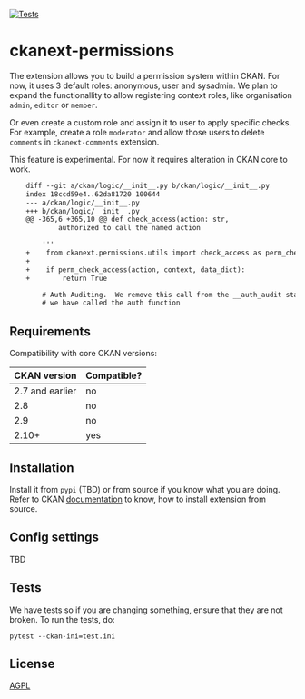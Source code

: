 [![Tests](https://github.com/DataShades/ckanext-permissions/actions/workflows/test.yml/badge.svg)](https://github.com/DataShades/ckanext-permissions/actions/workflows/test.yml)

# ckanext-permissions

The extension allows you to build a permission system within CKAN. For now, it uses
3 default roles: anonymous, user and sysadmin. We plan to expand the functionallity to
allow registering context roles, like organisation `admin`, `editor` or `member`.

Or even create a custom role and assign it to user to apply specific checks. For example,
create a role `moderator` and allow those users to delete `comments` in `ckanext-comments`
extension.

This feature is experimental. For now it requires alteration in CKAN core to work.

```diff
    diff --git a/ckan/logic/__init__.py b/ckan/logic/__init__.py
    index 18ccd59e4..62da81720 100644
    --- a/ckan/logic/__init__.py
    +++ b/ckan/logic/__init__.py
    @@ -365,6 +365,10 @@ def check_access(action: str,
            authorized to call the named action

        '''
    +    from ckanext.permissions.utils import check_access as perm_check_access
    +
    +    if perm_check_access(action, context, data_dict):
    +        return True

        # Auth Auditing.  We remove this call from the __auth_audit stack to show
        # we have called the auth function
```

## Requirements

Compatibility with core CKAN versions:

| CKAN version    | Compatible?   |
| --------------- | ------------- |
| 2.7 and earlier | no            |
| 2.8             | no            |
| 2.9             | no            |
| 2.10+           | yes           |


## Installation

Install it from `pypi` (TBD) or from source if you know what you are doing. Refer to CKAN
[documentation](https://docs.ckan.org/en/latest/extensions/tutorial.html#installing-the-extension) to know, how to install extension from source.


## Config settings

TBD


## Tests

We have tests so if you are changing something, ensure that they are not broken. To run the tests, do:

    pytest --ckan-ini=test.ini


## License

[AGPL](https://www.gnu.org/licenses/agpl-3.0.en.html)
